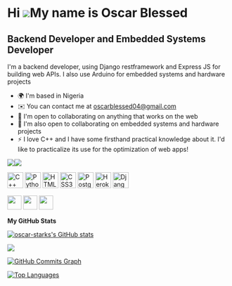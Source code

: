 Hi ![](https://user-images.githubusercontent.com/18350557/176309783-0785949b-9127-417c-8b55-ab5a4333674e.gif)My name is Oscar Blessed
=====================================================================================================================================

Backend Developer and Embedded Systems Developer
------------------------------------------------

I'm a backend developer, using Django restframework and Express JS for building web APIs. I also use Arduino for embedded systems and hardware projects

* 🌍  I'm based in Nigeria
* ✉️  You can contact me at [oscarblessed04@gmail.com](mailto:oscarblessed04@gmail.com)
* 🤝  I'm open to collaborating on anything that works on the web
* 🤝  I'm also open to collaborating on embedded systems and hardware projects
* ⚡  I love C++ and I have some firsthand practical knowledge about it. I'd like to practicalize its use for the optimization of web apps!

<a href="https://www.github.com/oscar-starks" target="_blank" rel="noreferrer"><img
src="https://img.shields.io/github/followers/oscar-starks?logo=github&style=for-the-badge&color=0891b2&labelColor=000000" /></a><a href="https://www.twitter.com/oscar_stark__" target="_blank" rel="noreferrer"><img
src="https://img.shields.io/twitter/follow/oscar_stark__?logo=twitter&style=for-the-badge&color=0891b2&labelColor=000000"
/></a>


<p align="left">
<a href="https://docs.microsoft.com/en-us/cpp/?view=msvc-170" target="_blank" rel="noreferrer"><img src="https://raw.githubusercontent.com/danielcranney/readme-generator/main/public/icons/skills/cplusplus-colored.svg" width="36" height="36" alt="C++" /></a>
<a href="https://www.python.org/" target="_blank" rel="noreferrer"><img src="https://raw.githubusercontent.com/danielcranney/readme-generator/main/public/icons/skills/python-colored.svg" width="36" height="36" alt="Python" /></a>
<a href="https://developer.mozilla.org/en-US/docs/Glossary/HTML5" target="_blank" rel="noreferrer"><img src="https://raw.githubusercontent.com/danielcranney/readme-generator/main/public/icons/skills/html5-colored.svg" width="36" height="36" alt="HTML5" /></a>
<a href="https://www.w3.org/TR/CSS/#css" target="_blank" rel="noreferrer"><img src="https://raw.githubusercontent.com/danielcranney/readme-generator/main/public/icons/skills/css3-colored.svg" width="36" height="36" alt="CSS3" /></a>
<a href="https://www.postgresql.org/" target="_blank" rel="noreferrer"><img src="https://raw.githubusercontent.com/danielcranney/readme-generator/main/public/icons/skills/postgresql-colored.svg" width="36" height="36" alt="PostgreSQL" /></a>
<a href="https://www.heroku.com/" target="_blank" rel="noreferrer"><img src="https://raw.githubusercontent.com/danielcranney/readme-generator/main/public/icons/skills/heroku-colored.svg" width="36" height="36" alt="Heroku" /></a>
<a href="https://www.djangoproject.com/" target="_blank" rel="noreferrer"><img src="https://raw.githubusercontent.com/danielcranney/readme-generator/main/public/icons/skills/django-colored-dark.svg" width="36" height="36" alt="Django" /></a>
</p>



<p align="left"> <a href="https://www.github.com/oscar-starks" target="_blank" rel="noreferrer"><img src="https://raw.githubusercontent.com/danielcranney/readme-generator/main/public/icons/socials/github-dark.svg" width="32" height="32" /></a> <a href="https://www.linkedin.com/in/blessed-sam-b97706217/" target="_blank" rel="noreferrer"><img src="https://raw.githubusercontent.com/danielcranney/readme-generator/main/public/icons/socials/linkedin.svg" width="32" height="32" /></a> <a href="https://www.twitter.com/oscar_stark__" target="_blank" rel="noreferrer"><img src="https://raw.githubusercontent.com/danielcranney/readme-generator/main/public/icons/socials/twitter.svg" width="32" height="32" /></a></p>


<b>My GitHub Stats</b>

<a href="http://www.github.com/oscar-starks"><img src="https://github-readme-stats.vercel.app/api?username=oscar-starks&show_icons=true&hide=&count_private=true&title_color=0891b2&text_color=ec4899&icon_color=0891b2&bg_color=000000&hide_border=true&show_icons=true" alt="oscar-starks's GitHub stats" /></a>

<a href="http://www.github.com/oscar-starks"><img src="https://github-readme-streak-stats.herokuapp.com/?user=oscar-starks&stroke=ec4899&background=000000&ring=0891b2&fire=0891b2&currStreakNum=ec4899&currStreakLabel=0891b2&sideNums=ec4899&sideLabels=ec4899&dates=ec4899&hide_border=true" /></a>

<a href="http://www.github.com/oscar-starks"><img src="https://github-readme-activity-graph.cyclic.app/graph?username=oscar-starks&bg_color=000000&color=ec4899&line=0891b2&point=ec4899&area_color=000000&area=true&hide_border=true&custom_title=GitHub%20Commits%20Graph" alt="GitHub Commits Graph" /></a>

<a href="https://github.com/oscar-starks" align="left"><img src="https://github-readme-stats.vercel.app/api/top-langs/?username=oscar-starks&langs_count=10&title_color=0891b2&text_color=ec4899&icon_color=0891b2&bg_color=000000&hide_border=true&locale=en&custom_title=Top%20%Languages" alt="Top Languages" /></a>
